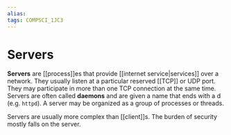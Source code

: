 ```yaml
---
alias:
tags: COMPSCI_1JC3
---
```

# Servers
**Servers** are [[process]]es that provide [[internet service|services]] over a network. They usually listen at a particular reserved [[TCP]] or UDP port. They may participate in more than one TCP connection at the same time. Servers are often called **daemons** and are given a name that ends with a d (e.g. `httpd`). A server may be organized as a group of processes or threads. 

Servers are usually more complex than [[client]]s. The burden of security mostly falls on the server. 